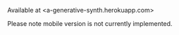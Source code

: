 Available at <a-generative-synth.herokuapp.com>

Please note mobile version is not currently implemented.
